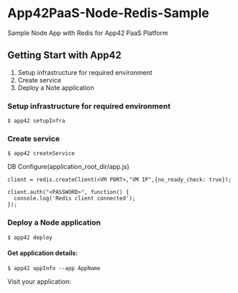 App42PaaS-Node-Redis-Sample
===========================

Sample Node App with Redis for App42 PaaS Platform


## Getting Start with App42

1. Setup infrastructure for required environment
2. Create service
3. Deploy a Note application

### Setup infrastructure for required environment

    $ app42 setupInfra   
    
### Create service

    $ app42 createService
    
DB Configure(application_root_dir/app.js) 

    client = redis.createClient(<VM PORT>,"VM IP",{no_ready_check: true});

    client.auth("<PASSWORD>", function() {
      console.log('Redis client connected');
    });
    
### Deploy a Node application

    $ app42 deploy

#### Get application details:

    $ app42 appInfo --app AppName    
    
Visit your application:


